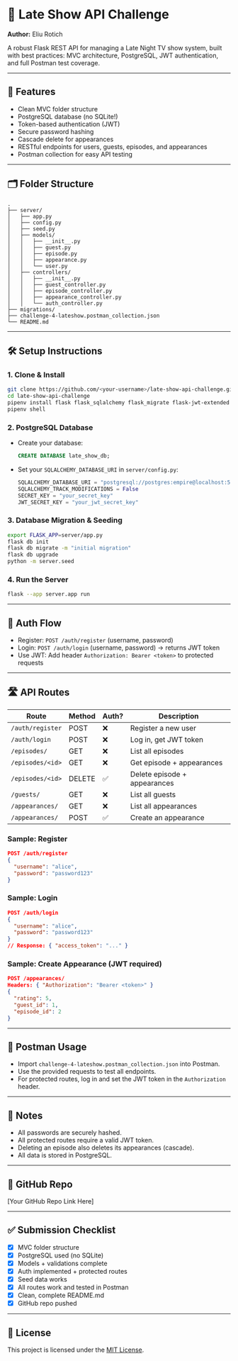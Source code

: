 # 🌙 Late Show API Challenge

**Author:** Eliu Rotich

A robust Flask REST API for managing a Late Night TV show system, built with best practices: MVC architecture, PostgreSQL, JWT authentication, and full Postman test coverage.

---

## 🚀 Features
- Clean MVC folder structure
- PostgreSQL database (no SQLite!)
- Token-based authentication (JWT)
- Secure password hashing
- Cascade delete for appearances
- RESTful endpoints for users, guests, episodes, and appearances
- Postman collection for easy API testing

---

## 🗂 Folder Structure
```
.
├── server/
│   ├── app.py
│   ├── config.py
│   ├── seed.py
│   ├── models/
│   │   ├── __init__.py
│   │   ├── guest.py
│   │   ├── episode.py
│   │   ├── appearance.py
│   │   └── user.py
│   ├── controllers/
│   │   ├── __init__.py
│   │   ├── guest_controller.py
│   │   ├── episode_controller.py
│   │   ├── appearance_controller.py
│   │   └── auth_controller.py
├── migrations/
├── challenge-4-lateshow.postman_collection.json
└── README.md
```

---

## 🛠 Setup Instructions

### 1. Clone & Install
```bash
git clone https://github.com/<your-username>/late-show-api-challenge.git
cd late-show-api-challenge
pipenv install flask flask_sqlalchemy flask_migrate flask-jwt-extended psycopg2-binary flask-cors
pipenv shell
```

### 2. PostgreSQL Database
- Create your database:
  ```sql
  CREATE DATABASE late_show_db;
  ```
- Set your `SQLALCHEMY_DATABASE_URI` in `server/config.py`:
  ```python
  SQLALCHEMY_DATABASE_URI = "postgresql://postgres:empire@localhost:5432/late_show_db"
  SQLALCHEMY_TRACK_MODIFICATIONS = False
  SECRET_KEY = "your_secret_key"
  JWT_SECRET_KEY = "your_jwt_secret_key"
  ```

### 3. Database Migration & Seeding
```bash
export FLASK_APP=server/app.py
flask db init
flask db migrate -m "initial migration"
flask db upgrade
python -m server.seed
```

### 4. Run the Server
```bash
flask --app server.app run
```

---

## 🔐 Auth Flow
- Register: `POST /auth/register` (username, password)
- Login: `POST /auth/login` (username, password) → returns JWT token
- Use JWT: Add header `Authorization: Bearer <token>` to protected requests

---

## 🛣️ API Routes

| Route                        | Method | Auth? | Description                        |
|------------------------------|--------|-------|------------------------------------|
| `/auth/register`             | POST   | ❌    | Register a new user                |
| `/auth/login`                | POST   | ❌    | Log in, get JWT token              |
| `/episodes/`                 | GET    | ❌    | List all episodes                  |
| `/episodes/<id>`             | GET    | ❌    | Get episode + appearances          |
| `/episodes/<id>`             | DELETE | ✅    | Delete episode + appearances       |
| `/guests/`                   | GET    | ❌    | List all guests                    |
| `/appearances/`              | GET    | ❌    | List all appearances               |
| `/appearances/`              | POST   | ✅    | Create an appearance               |

### Sample: Register
```json
POST /auth/register
{
  "username": "alice",
  "password": "password123"
}
```

### Sample: Login
```json
POST /auth/login
{
  "username": "alice",
  "password": "password123"
}
// Response: { "access_token": "..." }
```

### Sample: Create Appearance (JWT required)
```json
POST /appearances/
Headers: { "Authorization": "Bearer <token>" }
{
  "rating": 5,
  "guest_id": 1,
  "episode_id": 2
}
```

---

## 🧪 Postman Usage
- Import `challenge-4-lateshow.postman_collection.json` into Postman.
- Use the provided requests to test all endpoints.
- For protected routes, log in and set the JWT token in the `Authorization` header.

---

## 📝 Notes
- All passwords are securely hashed.
- All protected routes require a valid JWT token.
- Deleting an episode also deletes its appearances (cascade).
- All data is stored in PostgreSQL.

---

## 📎 GitHub Repo
[Your GitHub Repo Link Here]

---

## ✅ Submission Checklist
- [x] MVC folder structure
- [x] PostgreSQL used (no SQLite)
- [x] Models + validations complete
- [x] Auth implemented + protected routes
- [x] Seed data works
- [x] All routes work and tested in Postman
- [x] Clean, complete README.md
- [x] GitHub repo pushed

---

## 📄 License

This project is licensed under the [MIT License](LICENSE).
